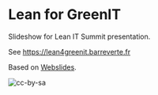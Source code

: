 # Lean for GreenIT

Slideshow for Lean IT Summit presentation.

See https://lean4greenit.barreverte.fr

Based on [Webslides](https://webslides.tv).

![cc-by-sa](static/images/CC-BY-SA_icon_orange.svg)